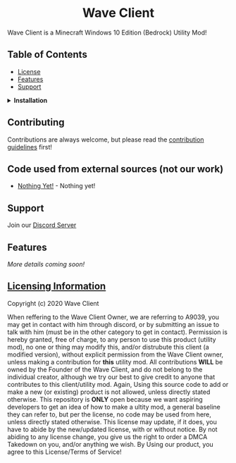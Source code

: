 <h1 align="center">Wave Client</h1>

Wave Client is a Minecraft Windows 10 Edition (Bedrock) Utility Mod!

## Table of Contents
- [License](#licensing-information)
- [Features](#features)
- [Support](#support)

<details><summary><b>Installation</b></summary>

1. Install the pre-requisites:

    [Download the Visual Studio C++ Redistributable](https://aka.ms/vs/16/release/VC_redist.x64.exe)

2. Open and Inject 

    Open the injector, when opened, press the inject button WHILE MC IS OPEN!
    All Done :)

</details>

## Contributing
Contributions are always welcome, but please read the [contribution guidelines](contributing.md) first!

## Code used from external sources (not our work)

- [Nothing Yet!](https://google.com) - Nothing yet!

## Support
Join our [Discord Server](https://discord.gg/3mdwjR)
## Features
*More details coming soon!*
## [Licensing Information](https://github.com/WaveClient//blob/master/README.md)

Copyright (c) 2020 Wave Client

When reffering to the Wave Client Owner, we are referring to A9039, you may get in contact with him through discord, or by submitting an issue to talk with him (must be in the other category to get in contact).
Permission is hereby granted, free of charge, to any person to use this product (utility mod), no one or thing may modify this, and/or distrubute this client (a modified version), without explicit permission from the Wave Client owner, unless making a contribution for **this** utility mod. 
All contributions **WILL** be owned by the Founder of the Wave Client, and do not belong to the individual creator, although we try our best to give credit to anyone that contributes to this client/utility mod. Again, Using this source code to add or make a new (or existing) product is not allowed, unless directly stated otherwise.
This repository is **ONLY** open because we want aspiring developers to get an idea of how to make a ultity mod, a general baseline they can refer to, but per the license, no code may be used from here, unless directly stated otherwise.
This license may update, if it does, you have to abide by the new/updated license, with or without notice. By not abiding to any license change, you give us the right to order a DMCA Takedown on you, and/or anything we wish. By Using our product, you agree to this License/Terms of Service!
